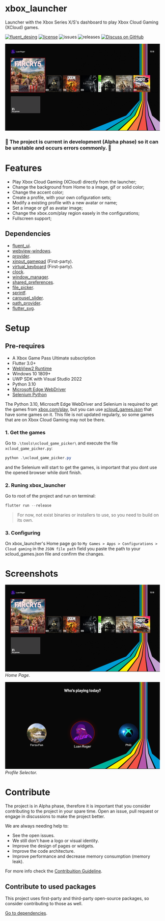 # xbox_launcher

Launcher with the Xbox Series X/S's dashboard to play Xbox Cloud Gaming (XCloud) games.

[![fluent_desing](https://img.shields.io/badge/fluent-design-blue?style=flat-square&color=gray&labelColor=0078D7)](https://github.com/bdlukaa/fluent_ui)
[![license](https://img.shields.io/github/license/LuanRoger/xbox_launcher)](https://github.com/LuanRoger/xbox_launcher/blob/main/LICENCE.md)
![issues](https://img.shields.io/github/issues/LuanRoger/xbox_launcher)
![releases](https://img.shields.io/github/v/release/LuanRoger/xbox_launcher?include_prereleases)
[![Discuss on GitHub](https://img.shields.io/badge/GitHub-Discussions-333333?logo=github)](https://github.com/LuanRoger/xbox_launcher/discussions)

<p align="center">
  <img src="https://github.com/LuanRoger/xbox_launcher/blob/main/images/screenshot_home.png"/>
</p>

### 🚧 The project is current in development (Alpha phase) so it can be unstable and occurs errors commonly. 🚧

# Features
- Play Xbox Cloud Gaming (XCloud) directly from the launcher;
- Change the background from Home to a image, gif or solid color;
- Change the accent color;
- Create a profile, with your own cofiguration sets;
- Modify a existing profile with a new avatar or name;
- Set a image or gif as avatar image;
- Change the xbox.com/play region easely in the configurations;
- Fullscreen support;

## Dependencies
- [fluent_ui](https://github.com/bdlukaa/fluent_ui).
- [webview-windows](https://github.com/jnschulze/flutter-webview-windows).
- [provider](https://github.com/rrousselGit/provider).
- [xinput_gamepad](https://github.com/LuanRoger/xinput_gamepad) (First-party).
- [virtual_keyboard](https://github.com/LuanRoger/virtual_keyboard) (First-party).
- [clock](https://github.com/dart-lang/clock).
- [window_manager](https://github.com/leanflutter/window_manager).
- [shared_preferences](https://github.com/flutter/plugins/tree/main/packages/shared_preferences/shared_preferences).
- [file_picker](https://github.com/miguelpruivo/flutter_file_picker).
- [sprintf](https://github.com/Naddiseo/dart-sprintf).
- [carousel_slider](https://github.com/serenader2014/flutter_carousel_slider).
- [path_provider](https://github.com/flutter/plugins/tree/main/packages/path_provider/path_provider).
- [flutter_svg](https://github.com/dnfield/flutter_svg).

# Setup
## Pre-requires
- A Xbox Game Pass Ultimate subscription
- Flutter 3.0+
- [WebView2 Runtime](https://developer.microsoft.com/en-us/microsoft-edge/webview2)
- Windows 10 1809+
- UWP SDK with Visual Studio 2022
- Python 3.10
- [Microsoft Edge WebDriver](https://developer.microsoft.com/en-us/microsoft-edge/tools/webdriver)
- [Selenium Python](https://selenium-python.readthedocs.io/installation.html#installation)

The Python 3.10, Microsoft Edge WebDriver and Selenium is required to get the games from [xbox.com/play](http://xbox.com/play), but you can use [xcloud_games.json](https://github.com/LuanRoger/xbox_launcher/blob/main/tools/xcloud_game_picker/xcloud_games.json) that have some games on it. This file is not updated regularly, so some games that are on Xbox Cloud Gaming may not be there.

### 1. Get the games
Go to ```.\tools\xcloud_game_picker\``` and execute the file ```xcloud_game_picker.py```:
```powershell
python .\xcloud_game_picker.py
```
and the Selenium will start to get the games, is important that you dont use the opened browser while dont finish.
### 2. Runing xbox_launcher
Go to root of the project and run on terminal:
```powershell
flutter run --release
```

> For now, not exist binaries or installers to use, so you need to build on its own.

### 3. Configuring
On xbox_launcher's Home page go to ```My Games > Apps > Configurations > Cloud gaming``` in the ```JSON file path``` field you paste the path to your xcloud_games.json file and confirm the changes.

# Screenshots
![home_page](https://github.com/LuanRoger/xbox_launcher/blob/main/images/screenshot_home.png)
_Home Page._

![profile_selector](https://github.com/LuanRoger/xbox_launcher/blob/main/images/screenshot_profiles.png)
_Profile Selector._

# Contribute
The project is in Alpha phase, therefore it is important that you consider contributing to the project in your spare time. Open an issue, pull request or engage in discussions to make the project better.

We are always needing help to:
- See the open issues.
- We still don't have a logo or visual identity.
- Improve the design of pages or widgets.
- Improve the code architecture.
- Improve performance and decrease memory consumption (memory leak).

For more info check the [Contribuition Guideline](https://github.com/LuanRoger/xbox_launcher/blob/main/CONTRIBUTING.md).

## Contribute to used packages
This project uses first-party and third-party open-source packages, so consider contributing to those as well.

[Go to dependencies](https://github.com/LuanRoger/xbox_launcher#dependencies).
